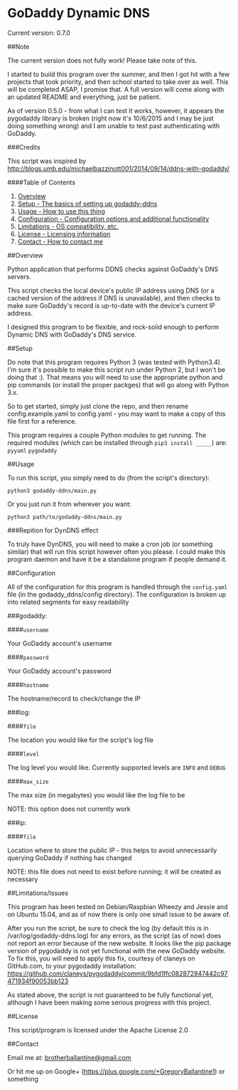 # GoDaddy Dynamic DNS

Current version: 0.7.0

##Note

The current version does not fully work! Please take note of this.

I started to build this program over the summer, and then I got hit with a few projects that took priority, and then school started to take over as well. This will be completed ASAP, I promise that. A full version will come along with an updated README and everything, just be patient.

As of version 0.5.0 - from what I can test it works, however, it appears the pygodaddy library is broken (right now it's 10/6/2015 and I may be just doing something wrong) and I am unable to test past authenticating with GoDaddy.

###Credits

This script was inspired by http://blogs.umb.edu/michaelbazzinott001/2014/09/14/ddns-with-godaddy/

####Table of Contents

1. [Overview](#overview)
2. [Setup - The basics of setting up godaddy-ddns](#setup)
3. [Usage - How to use this thing](#usage)
4. [Configuration - Configuration options and additional functionality](#configuration)
5. [Limitations - OS compatibility, etc.](#limitations)
6. [License - Licensing information](#license)
7. [Contact - How to contact me](#contact)

##Overview

Python application that performs DDNS checks against GoDaddy's DNS servers.

This script checks the local device's public IP address using DNS (or a cached version of the address if DNS is unavailable), and
then checks to make sure GoDaddy's record is up-to-date with the device's current IP address.

I designed this program to be flexible, and rock-solid enough to perform Dynamic DNS with GoDaddy's DNS service.

##Setup

Do note that this program requires Python 3 (was tested with Python3.4). I'm sure it's possible to make this script run under Python 2, but I won't be doing that :). That means you will need to use the appropriate python and pip commands (or install the proper packges) that will go along with Python 3.x.

So to get started, simply just clone the repo, and then rename config.example.yaml to config.yaml - you may want to make a copy of this file first for a reference.

This program requires a couple Python modules to get running. The required modules (which can be installed through `pip3 install _____`) are:
`pyyaml`
`pygodaddy`


##Usage

To run this script, you simply need to do (from the script's directory):

`python3 godaddy-ddns/main.py`

Or you just run it from wherever you want:

`python3 path/to/godaddy-ddns/main.py`

###Repition for DynDNS effect

To truly have DynDNS, you will need to make a cron job (or something similar) that will run this script however often you please. I could make this program daemon and have it be a standalone program if people demand it.


##Configuration

All of the configuration for this program is handled through the `config.yaml` file (in the godaddy_ddns/config directory). The configuration is broken
up into related segments for easy readability

###godaddy:

####`username`

Your GoDaddy account's username

####`password`

Your GoDaddy account's password

####`hostname`

The hostname/record to check/change the IP

###log:

####`file`

The location you would like for the script's log file

####`level`

The log level you would like. Currently supported levels are `INFO` and `DEBUG`

####`max_size`

The max size (in megabytes) you would like the log file to be

NOTE: this option does not currently work

###ip:

####`file`

Location where to store the public IP - this helps to avoid unnecessarily querying GoDaddy if nothing has changed

NOTE: this file does not need to exist before running; it will be created as necessary


##Limitations/Issues

This program has been tested on Debian/Raspbian Wheezy and Jessie and on Ubuntu 15.04, and as of now there is only one small issue to be aware of.

After you run the script, be sure to check the log (by default this is in /var/log/godaddy-ddns.log) for any errors, as the script (as of now) does not report an error because of the new website. It looks like the pip package version of pygodaddy is not yet functional with the new GoDaddy website. To fix this, you will need to apply this fix, courtesy of claneys on GitHub.com, to your pygodaddy installation: https://github.com/claneys/pygodaddy/commit/9bfd1ffc082872947442c97471934f90053bb123

As stated above, the script is not guaranteed to be fully functional yet, although I have been making some serious progress with this project.


##License

This script/program is licensed under the Apache License 2.0


##Contact

Email me at: brotherballantine@gmail.com

Or hit me up on Google+ (https://plus.google.com/+GregoryBallantine1) or something
